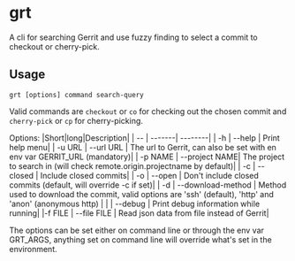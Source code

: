 # grt

A cli for searching Gerrit and use fuzzy finding to select a commit to checkout or cherry-pick.

## Usage

`grt [options] command search-query`

Valid commands are `checkout` or `co` for checking out the chosen commit and `cherry-pick` or `cp` for cherry-picking.

Options:
|Short|long|Description|
| -- | -------| --------|
| -h | --help |     Print help menu|
| -u URL | --url URL  |     The url to Gerrit, can also be set with en env var GERRIT_URL (mandatory)|
| -p NAME | --project NAME|  The project to search in (will check remote.origin.projectname by default)|
| -c | --closed     |   Include closed commits|
| -o | --open       |   Don't include closed commits (default, will override -c if set)|
| -d | --download-method   |  Method used to download the commit, valid options are 'ssh' (default), 'http' and 'anon' (anonymous http)  |
|   | --debug      |   Print debug information while running|
|-f FILE | --file FILE  |   Read json data from file instead of Gerrit|

The options can be set either on command line or through
the env var GRT_ARGS, anything set on command line will
override what's set in the environment.
